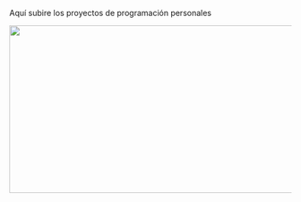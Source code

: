 Aquí subire los proyectos de programación personales

<img width="1920" height="300" src=https://github.com/Katana86/Clases-DAW/assets/125601886/465d41fc-8176-40ed-9f05-a0633345df25>
